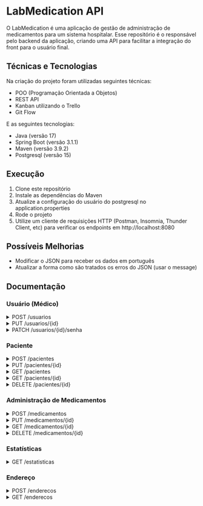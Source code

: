# LabMedication API

O LabMedication é uma aplicação de gestão de administração de medicamentos para um sistema hospitalar. Esse repositório é o responsável pelo backend da aplicação, criando uma API para facilitar a integração do front para o usuário final.

## Técnicas e Tecnologias

Na criação do projeto foram utilizadas seguintes técnicas:
- POO (Programação Orientada a Objetos)
- REST API
- Kanban utilizando o Trello
- Git Flow

E as seguintes tecnologias:
- Java (versão 17)
- Spring Boot (versão 3.1.1)
- Maven (versão 3.9.2)
- Postgresql (versão 15)

## Execução

1. Clone este repositório
2. Instale as dependências do Maven
3. Atualize a configuração do usuário do postgresql no application.properties
4. Rode o projeto
5. Utilize um cliente de requisições HTTP (Postman, Insomnia, Thunder Client, etc) para verificar os endpoints em http://localhost:8080

## Possíveis Melhorias

- Modificar o JSON para receber os dados em português
- Atualizar a forma como são tratados os erros do JSON (usar o message)

## Documentação

### Usuário (Médico)

<details>
<summary>POST /usuarios</summary>

<pre>
Cadastra usuário no sistema.
</pre>

| Campo | Obrigatório | Descrição
| - | - | -
| name | sim | Nome completo
| cpf | sim | 
| rg | sim | 
| birthdate | sim | No seguinte formato dd/MM/yyyy
| gender | sim | Genêro do médico
| email | sim | 
| password | sim | Senha do sistema
| telephone | sim | Telefone
| crm | sim | 
| nationality | sim | Naturalidade
| specialty | sim | CLINICO_GERAL, ANESTESISTA, DERMATOLOGIA, GINECOLOGIA, NEUROLOGIA, PEDIATRIA, PSIQUIATRIA ou ORTOPEDIA
| civilState | sim | SOLTEIRO, CASADO, SEPARADO, DIVORCIADO ou VIUVO

</details>

<details>
<summary>PUT /usuarios/{id}</summary>

<pre>
Atualiza cadastro de usuário com a identificação passada na URL.
</pre>

| Campo | Obrigatório | Descrição
| - | - | -
| name | sim | Nome completo
| cpf | sim | 
| rg | sim | 
| birthdate | sim | No seguinte formato dd/MM/yyyy
| gender | sim | Genêro do médico
| email | sim | 
| telephone | sim | Telefone
| crm | sim | 
| nationality | sim | Naturalidade
| specialty | sim | CLINICO_GERAL, ANESTESISTA, DERMATOLOGIA, GINECOLOGIA, NEUROLOGIA, PEDIATRIA, PSIQUIATRIA ou ORTOPEDIA
| civilState | sim | SOLTEIRO, CASADO, SEPARADO, DIVORCIADO ou VIUVO

</details>

<details>
<summary>PATCH /usuarios/{id}/senha</summary>

<pre>
Atualiza senha de usuário com a identificação passada na URL.
</pre>

| Campo | Obrigatório | Descrição
| - | - | -
| oldPassword | sim | Senha antiga
| newPassword | sim | Nova senha

</details>

### Paciente

<details>
<summary>POST /pacientes</summary>

<pre>
Cadastra paciente no sistema.
</pre>

| Campo | Obrigatório | Descrição
| - | - | -
| name | sim | Nome completo
| cpf | sim | 
| rg | sim | 
| birthdate | sim | No seguinte formato dd/MM/yyyy
| gender | sim | Genêro do médico
| email | sim |
| telephone | sim | Telefone
| nationality | sim | Naturalidade
| emergencyContact | sim | Contato de emergência
| allergiesList | não | Lista de alergias
| specialCaresList | não | Lista de cuidados especifícos
| healthplan | não | Convênio
| healthplanNumber | não | Número da carteira do convênio
| healthplanExpireDate | não | Validade da carteira do convênio
| addressId | sim | Identificador do cadastro de endereço

</details>

<details>
<summary>PUT /pacientes/{id}</summary>

<pre>
Atualiza cadastro do paciente com a identificação passada na URL.
</pre>

| Campo | Obrigatório | Descrição
| - | - | -
| name | sim | Nome completo
| cpf | sim | 
| rg | sim | 
| birthdate | sim | No seguinte formato dd/MM/yyyy
| gender | sim | Genêro do médico
| email | sim |
| telephone | sim | Telefone
| nationality | sim | Naturalidade
| emergencyContact | sim | Contato de emergência
| allergiesList | não | Lista de alergias
| specialCaresList | não | Lista de cuidados especifícos
| healthplan | não | Convênio
| healthplanNumber | não | Número da carteira do convênio
| healthplanExpireDate | não | Validade da carteira do convênio
| addressId | sim | Identificador do cadastro de endereço

</details>

<details>
<summary>GET /pacientes</summary>

<pre>
Busca todos pacientes. Possível utilizar o <i>query param</i> <b>nome</b> para trazer todos que contenham o texto no nome.
</pre>

</details>

<details>
<summary>GET /pacientes/{id}</summary>

<pre>
Busca o paciente com a identificação passada na URL.
</pre>

</details>

<details>
<summary>DELETE /pacientes/{id}</summary>

<pre>
Deleta o paciente com a identificação passada na URL.
</pre>

</details>

### Administração de Medicamentos

<details>
<summary>POST /medicamentos</summary>

<pre>
Cadastra o registro de administração de medicamento no sistema.
</pre>

| Campo | Obrigatório | Descrição
| - | - | -
| name | sim | Nome
| type | sim | CAPSULA, COMPRIMIDO, LIQUIDO, CREME, GEL, INALACAO, INJECAO ou SPRAY
| amount | sim | Quantidade (númerico)
| unit | sim | MILIGRAMA, MICROGRAMA, GRAMA, MILILITRO ou PORCENTAGEM
| observations | sim | Observações
| patient -> id | sim | Um objeto chamando patient com o campo id do paciente
| doctor -> id | sim | Um objeto chamando doctor com o campo id do usuário

</details>

<details>
<summary>PUT /medicamentos/{id}</summary>

<pre>
Atualiza o registro de administração de medicamento com a identificação passada na URL.
</pre>

| Campo | Obrigatório | Descrição
| - | - | -
| type | sim | CAPSULA, COMPRIMIDO, LIQUIDO, CREME, GEL, INALACAO, INJECAO ou SPRAY
| amount | sim | Quantidade (númerico)
| unit | sim | MILIGRAMA, MICROGRAMA, GRAMA, MILILITRO ou PORCENTAGEM
| observations | sim | Observações

</details>

<details>
<summary>GET /medicamentos/{id}</summary>

<pre>
Busca o registro de administração de medicamento com a identificação passada na URL.
</pre>

</details>

<details>
<summary>DELETE /medicamentos/{id}</summary>

<pre>
Deleta o registro de administração de medicamento com a identificação passada na URL.
</pre>

</details>

### Estatísticas

<details>
<summary>GET /estatisticas</summary>

<pre>
Retorna uma lista com o nome de todos pacientes e a quantidade de registros de medicamentos de cada um deles.
</pre>

</details>

### Endereço

<details>
<summary>POST /enderecos</summary>

<pre>
Cadastra um endereço no sistema.
</pre>

| Campo | Obrigatório | Descrição
| - | - | -
| cep | sim | CEP no formato XXXXX-XXX
| city | sim | Cidade
| state | sim | Estado
| street | sim | Logradouro
| number | sim | Observações
| complement | não | Complemento
| district | sim | Bairro
| reference | não | Ponto de referência

</details>

<details>
<summary>GET /enderecos</summary>

<pre>
Retorna todos endereços cadastrados no sistema.
</pre>

</details>